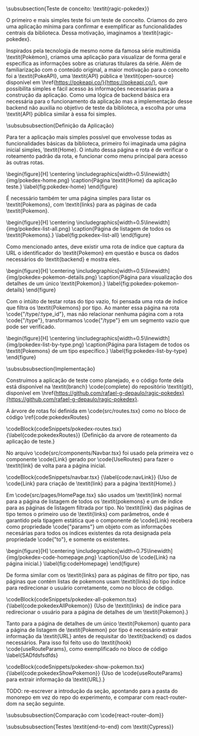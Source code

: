 \subsubsection{Teste de conceito: \textit{ragic-pokedex}}

O primeiro e mais simples teste foi um teste de conceito. Criamos do zero uma aplicação mínima para confirmar e exemplificar as funcionalidades centrais da biblioteca. Dessa motivação, imaginamos a \textit{ragic-pokedex}.

Inspirados pela tecnologia de mesmo nome da famosa série multimídia \textit{Pokèmon}, criamos uma aplicação para visualizar de forma geral e específica as informações sobre as criaturas titulares da série. Além de familiarização com o conteúdo original, a maior motivação para o conceito foi a \textit{PokeAPI}, uma \textit{API} pública e \textit{open-source} disponível em \href{https://pokeapi.co/}{https://pokeapi.co/}, que possibilita simples e fácil acesso às informações necessarias para a construção da aplicação. Como uma lógica de backend básica era necessária para o funcionamento da aplicação mas a implementação desse backend não auxilia no objetivo de teste da biblioteca, a escolha por uma \textit{API} pública similar à essa foi simples.

\subsubsubsection{Definição da Aplicação}

Para ter a aplicação mais simples possível que envolvesse todas as funcionalidades básicas da biblioteca, primeiro foi imaginada uma página inicial simples, \textit{Home}. O intuito dessa página e rota é de verificar o roteamento padrão da rota, e funcionar como menu principal para acesso às outras rotas.

\begin{figure}[H]
    \centering
    \includegraphics[width=0.5\linewidth]{img/pokedex-home.png}
    \caption{Página \textit{Home} da aplicação teste.}
    \label{fig:pokedex-home}
\end{figure}

É necessário também ter uma página simples para listar os \textit{Pokemons}, com \textit{links} para as páginas de cada \textit{Pokemon}.

\begin{figure}[H]
    \centering
    \includegraphics[width=0.5\linewidth]{img/pokedex-list-all.png}
    \caption{Página de listagem de todos os \textit{Pokemons}.}
    \label{fig:pokedex-list-all}
\end{figure}

Como mencionado antes, deve existir uma rota de índice que captura da URL o identificador do \textit{Pokemon} em questão e busca os dados necessários do \textit{backend} e mostra eles.

\begin{figure}[H]
    \centering
    \includegraphics[width=0.5\linewidth]{img/pokedex-pokemon-details.png}
    \caption{Página para visualização dos detalhes de um único \textit{Pokemon}.}
    \label{fig:pokedex-pokemon-details}
\end{figure}

Com o intúito de testar rotas do tipo vazio, foi pensada uma rota de índice que filtra os \textit{Pokemons} por tipo. Ao manter essa página na rota \code{"/type/:type\_id"}, mas não relacionar nenhuma página com a rota \code{"/type"}, transformamos \code{"/type"} em um segmento vazio que pode ser verificado.

\begin{figure}[H]
    \centering
    \includegraphics[width=0.5\linewidth]{img/pokedex-list-by-type.png}
    \caption{Página para listagem de todos os \textit{Pokemons} de um tipo específico.}
    \label{fig:pokedex-list-by-type}
\end{figure}

\subsubsubsection{Implementação}

Construímos a aplicação de teste como planejado, e o código fonte dela está disponível na \textit{branch} \code{complete} do repositório \textit{git}, disponível em \href{https://github.com/rafael-g-depaulo/ragic-pokedex}{https://github.com/rafael-g-depaulo/ragic-pokedex}.

A árvore de rotas foi definida em \code{src/routes.tsx} como no bloco de código \ref{code:pokedexRoutes}

\codeBlock{codeSnippets/pokedex-routes.tsx}
{\label{code:pokedexRoutes}}
{Definição da arvore de roteamento da aplicação de teste.}

No arquivo \code{src/components/Navbar.tsx} foi usado pela primeira vez o componente \code{Link} gerado por \code{UseRoutes} para fazer o \textit{link} de volta para a página inicial.

\codeBlock{codeSnippets/navbar.tsx}
{\label{code:navLink}}
{Uso de \code{Link} para criação de \textit{link} para a página \textit{Home}.}

Em \code{src/pages/HomePage.tsx} são usados um \textit{link} normal para a página de listagem de todos os \textit{pokemons} e um de índice para as páginas de listagem filtrada por tipo. No \textit{link} das páginas de tipo temos o primeiro uso de \textit{links} com parâmetros, onde é garantido pela tipagem estática que o componente de \code{Link} recebera como propriedade \code{"params"} um objeto com as informações necesárias para todos os índices existentes da rota designada pela propriedade \code{"to"}, e somente os existentes.

\begin{figure}[H]
    \centering
    \includegraphics[width=0.75\linewidth]{img/pokedex-code-homepage.png}
    \caption{Uso de \code{Link} na página inicial.}
    \label{fig:codeHomepage}
\end{figure}

De forma similar com os \textit{links} para as páginas de filtro por tipo, nas páginas que contém listas de pokemons usam \textit{links} do tipo índice para redirecionar o usuário corretamente, como no bloco de código.

\codeBlock{codeSnippets/pokedex-all-pokemon.tsx}
{\label{code:pokedexAllPokemon}}
{Uso de \textit{links} de índice para redirecionar o usuário para a página de detalhes de um \textit{Pokemon}.}

Tanto para a página de detalhes de um único \textit{Pokemon} quanto para a página de listagem de \textit{Pokemon} por tipo é necessário extrair informação da \textit{URL} antes de requisitar do \textit{backend} os dados necessários. Para isso foi feito uso do \textit{hook} \code{useRouteParams}, como exemplificado no bloco de código \label{SADfdsfsdfds}

\codeBlock{codeSnippets/pokedex-show-pokemon.tsx}
{\label{code:pokedexShowPokemon}}
{Uso de \code{useRouteParams} para extrair informação da \textit{URL}.}

TODO: re-escrever a introdução da seção, apontando para a pasta do monorepo em vez do repo do experimento, e comparar com react-router-dom na seção seguinte.

\subsubsubsection{Comparação com \code{react-router-dom}}

\subsubsubsection{Testes \textit{end-to-end} com \textit{Cypress}}


